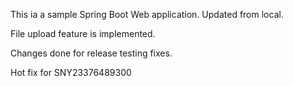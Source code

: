 This ia a sample Spring Boot Web application. Updated from local.

File upload feature is implemented.

Changes done for release testing fixes.

Hot fix for SNY23376489300